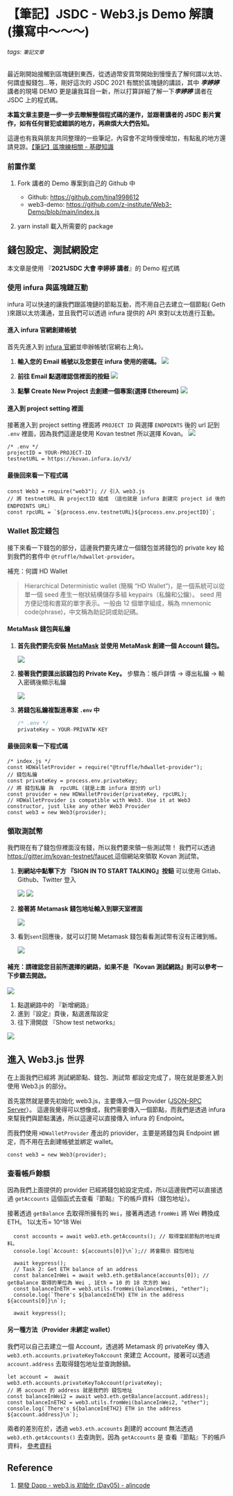 # 【筆記】JSDC - Web3.js Demo 解讀 (攥寫中～～～)
###### tags: `筆記文章`
最近剛開始接觸到區塊鏈到東西，從透過幣安買幣開始到慢慢去了解何謂以太坊、何謂虛擬錢包...等，剛好這次的 JSDC 2021 有關於區塊鏈的講談，其中 ***李婷婷*** 講者的現場 DEMO 更是讓我耳目一新，所以打算詳細了解一下***李婷婷*** 講者在 JSDC 上的程式碼。

**本篇文章主要是一步一步去瞭解整個程式碼的運作，並跟著講者的 JSDC 影片實作，如有任何冒犯或錯誤的地方，再麻煩大大們告知。**

這邊也有我與朋友共同整理的一些筆記，內容會不定時慢慢增加，有點亂的地方還請見諒。[【筆記】區塊練相關 - 基礎知識](https://hackmd.io/@9iEIv7CwQuKe2LizHnDhaQ/ryr4kkbDK)

### 前置作業
1. Fork 講者的 Demo 專案到自己的 Github 中
    * Github: https://github.com/tina1998612
    * web3-demo: https://github.com/z-institute/Web3-Demo/blob/main/index.js

2. yarn install 載入所需要的 package 


## 錢包設定、測試網設定
本文章是使用 『**2021JSDC 大會 李婷婷 講者**』的 Demo 程式碼

### 使用 infura 與區塊鏈互動

infura 可以快速的讓我們跟區塊鏈的節點互動，而不用自己去建立一個節點( Geth )來跟以太坊溝通，並且我們可以透過 infura 提供的 API 來對以太坊進行互動。

#### 進入 infura 官網創建帳號
首先先進入到 [infura 官網](https://infura.io/)並申辦帳號(官網右上角)。

1. **輸入您的 Email 帳號以及您要在 infura 使用的密碼。**
    ![](https://i.imgur.com/sfBPCHg.png)
    
2. **前往 Email 點選確認信裡面的按鈕**
    ![](https://i.imgur.com/OWShqQi.png)
    
3. **點擊 Create New Project 去創建一個專案(選擇 Ethereum)** 
    ![](https://i.imgur.com/DNdkBqg.png)

#### 進入到 project setting 裡面
接著進入到 project setting 裡面將 `PROJECT ID` 與選擇 `ENDPOINTS` 後的 url 記到 `.env` 裡面，因為我們這邊是使用 Kovan testnet 所以選擇 Kovan。
![](https://i.imgur.com/1dkMNGd.png)

```javascript=
/* .env */
projectID = YOUR-PROJECT-ID
testnetURL = https://kovan.infura.io/v3/
```

#### 最後回來看一下程式碼

```javascript=
const Web3 = require("web3"); // 引入 web3.js
// 將 testnetURL 與 projectID 組成 （這也就是 infura 創建完 project id 後的 ENDPOINTS URL）
const rpcURL = `${process.env.testnetURL}${process.env.projectID}`;
```

### Wallet 設定錢包

接下來看一下錢包的部分，這邊我們要先建立一個錢包並將錢包的 private key 給到我們的套件中 `@truffle/hdwallet-provider`。

補充：何謂 HD Wallet
> Hierarchical Deterministic wallet (簡稱 “HD Wallet”)，是一個系統可以從單一個 seed 產生一樹狀結構儲存多組 keypairs（私鑰和公鑰）。
> seed 用方便記憶和書寫的單字表示。一般由 12 個單字組成，稱為 mnemonic code(phrase)，中文稱為助記詞或助記碼。

#### MetaMask 錢包與私鑰
1. **首先我們要先安裝 [MetaMask](https://chrome.google.com/webstore/detail/metamask/nkbihfbeogaeaoehlefnkodbefgpgknn) 並使用 MetaMask 創建一個 Account 錢包。**

    ![](https://i.imgur.com/bFIzOxt.png)

2. **接著我們要匯出該錢包的 Private Key。**
    步驟為：帳戶詳情 -> 導出私鑰 -> 輸入密碼後顯示私鑰
    
    ![](https://i.imgur.com/JD0RoXw.png)
    
3. **將錢包私鑰複製進專案 `.env` 中**
    ```javascript
    /* .env */
    privateKey = YOUR-PRIVATW-KEY
    ```
#### 最後回來看一下程式碼
```javascript=
/* index.js */
const HDWalletProvider = require("@truffle/hdwallet-provider");
// 錢包私鑰
const privateKey = process.env.privateKey;
// 將 錢包私鑰 與  rpcURL (就是上面 infura 部分的 url)
const provider = new HDWalletProvider(privateKey, rpcURL);
// HDWalletProvider is compatible with Web3. Use it at Web3 constructor, just like any other Web3 Provider
const web3 = new Web3(provider);
```

### 領取測試幣
我們現在有了錢包但裡面沒有錢，所以我們要來領一些測試幣！
我們可以透過 [ https://gitter.im/kovan-testnet/faucet ]( https://gitter.im/kovan-testnet/faucet )這個網站來領取 Kovan 測試幣。

1. **到網站中點擊下方 『SIGN IN TO START TALKING』按鈕**
    可以使用 Gitlab、Github、Twitter 登入
    
    ![](https://i.imgur.com/DFpC5d2.png)
    ![](https://i.imgur.com/2wI9p9T.png)

    
2. **接著將 Metamask 錢包地址輸入到聊天室裡面**
   
   ![](https://i.imgur.com/7TwuYgy.png)

3. 看到`sent`回應後，就可以打開 Metamask 錢包看看測試幣有沒有正確到帳。
 
    ![](https://i.imgur.com/biy8G1a.png)

#### 補充：請確認您目前所選擇的網路，如果不是 『Kovan 測試網路』則可以參考一下步驟去開啟。
![](https://i.imgur.com/MIAWDEi.png)

1. 點選網路中的 『新增網路』
2. 進到『設定』頁後，點選進階設定
3. 往下滑開啟 『Show test networks』

![](https://i.imgur.com/BEF7AYb.png)

## 進入 Web3.js 世界

在上面我們已經將 測試網節點、錢包、測試幣 都設定完成了，現在就是要進入到使用 Web3.js 的部分。

首先當然就是要先初始化 web3.js，主要傳入一個 Provider ([JSON-RPC Server](https://geth.ethereum.org/docs/rpc/server)）。
這邊我覺得可以想像成，我們需要傳入一個節點，而我們是透過 infura 來幫我們與節點溝通，所以這邊可以直接傳入 infura 的 Endpoint。

而我們使用 `HDWalletProvider` 產出的 priovider，主要是將錢包與 Endpoint 綁定，而不用在去創建帳號並綁定 wallet。
```javascript=
const web3 = new Web3(provider);
```
### 查看帳戶餘額
因為我們上面提供的 provider 已經將錢包給設定完成，所以這邊我們可以直接透過 `getAccounts` 這個函式去查看『節點』下的帳戶資料（錢包地址）。

接著透過 `getBalance` 去取得所擁有的 `Wei`，接著再透過 `fromWei` 將 Wei 轉換成 ETH。 1以太币= 10^18 Wei

```javascript=
  const accounts = await web3.eth.getAccounts(); // 取得當前節點的地址資料。
  console.log(`Account: ${accounts[0]}\n`);// 將會顯示 錢包地址
    
  await keypress();
  // Task 2: Get ETH balance of an address
  const balanceInWei = await web3.eth.getBalance(accounts[0]); // getBalance 取得的單位為 Wei , 1Eth = 10 的 18 次方的 Wei
  const balanceInETH = web3.utils.fromWei(balanceInWei, "ether");
  console.log(`There's ${balanceInETH} ETH in the address ${accounts[0]}\n`);

  await keypress();
```
#### 另一種方法（Provider 未綁定 wallet）
我們可以自己去建立一個 Account，透過將 Metamask 的 privateKey 傳入 `web3.eth.accounts.privateKeyToAccount` 來建立 Account，接著可以透過 `account.address` 去取得錢包地址並查詢餘額。
```javascript=
let account =  await web3.eth.accounts.privateKeyToAccount(privateKey);
// 將 account 的 address 就是我們的 錢包地址
const balanceInWei2 = await web3.eth.getBalance(account.address);
const balanceInETH2 = web3.utils.fromWei(balanceInWei2, "ether");
console.log(`There's ${balanceInETH2} ETH in the address ${account.address}\n`);
```

兩者的差別在於，透過 `web3.eth.accounts` 創建的 account 無法透過 `web3.eth.getAccounts()` 去查詢到，因為 `getAccounts` 是
查看『節點』下的帳戶資料， [參考資料](https://ethereum.stackexchange.com/questions/68577/accounts-created-by-using-web3-eth-accounts-create-dont-appear-when-web3-eth)

## Reference
1. [開發 Dapp - web3.js 初始化 (Day05) - alincode](https://ithelp.ithome.com.tw/articles/10203431)